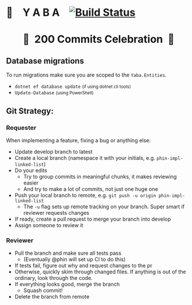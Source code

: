 # 💸 &nbsp;&nbsp; Y A B A &nbsp;&nbsp; [![Build Status](https://travis-ci.com/praffn/YABA.svg?token=ygVuHxbjsy4ghqmgtPST&branch=develop)](https://travis-ci.com/praffn/YABA)

<center><h1>🎉&nbsp;&nbsp;200 Commits Celebration&nbsp;&nbsp;🎈</h1></center>

## Database migrations
To run migrations make sure you are scoped to the `Yaba.Entities`.

* `dotnet ef database update` <small>(if using dotnet cli tools)</small>
* `Update-Database` <small>(using PowerShell)</small>

## Git Strategy:


### Requester
When implementing a feature, fixing a bug or anything else:

* Update develop branch to latest
* Create a local branch (namespace it with your initials, e.g. `phin-impl-linked-list`)
* Do your edits
  * Try to group commits in meaningful chunks, it makes reviewing easier
  * And try to make a lot of commits, not just one huge one
* Push your local branch to remote, e.g. `git push -u origin phin-impl-linked-list`
  * The `-u` flag sets up remote tracking on your branch. Super smart if reviewer requests changes
* If ready, create a pull request to merge your branch into develop
* Assign someone to review it

### Reviewer
* Pull the branch and make sure all tests pass
  * (Eventually @phin will set up CI to do this)
* If tests fail, figure out why and request changes to the pr
* Otherwise, quickly skim through changed files. If anything is out of the ordinary, look through the code.
* If everything looks good, merge the branch
  * Squash commit!
* Delete the branch from remote
